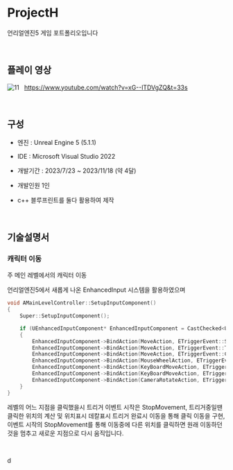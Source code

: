 # ProjectH

언리얼엔진5 게임 포트폴리오입니다


&nbsp;

## 플레이 영상
![11](https://github.com/Makingcode/ProjectH/assets/13048481/344ae246-6dea-453a-ada6-63b615af3f4c)
&nbsp;
https://www.youtube.com/watch?v=xG--lTDVgZQ&t=33s

&nbsp;
## 구성
* 엔진 : Unreal Engine 5 (5.1.1)
* IDE : Microsoft Visual Studio 2022
* 개발기간 : 2023/7/23 ~ 2023/11/18 (약 4달)
* 개발인원 1인
* c++ 블루프린트를 둘다 활용하여 제작

  &nbsp;
## 기술설명서


### 캐릭터 이동
주 메인 레벨에서의 캐릭터 이동

언리얼엔진5에서 새롭게 나온 EnhancedInput 시스템을 활용하였으며

```c
void AMainLevelController::SetupInputComponent()
{
	Super::SetupInputComponent();

	if (UEnhancedInputComponent* EnhancedInputComponent = CastChecked<UEnhancedInputComponent>(InputComponent))
	{
		EnhancedInputComponent->BindAction(MoveAction, ETriggerEvent::Started, this, &AMainLevelController::StopMovement);
		EnhancedInputComponent->BindAction(MoveAction, ETriggerEvent::Triggered, this, &AMainLevelController::GetMoveToLocation);
		EnhancedInputComponent->BindAction(MoveAction, ETriggerEvent::Completed, this, &AMainLevelController::MoveFunction);
		EnhancedInputComponent->BindAction(MouseWheelAction, ETriggerEvent::Triggered, this, &AMainLevelController::IconControlToDistance);
		EnhancedInputComponent->BindAction(KeyBoardMoveAction, ETriggerEvent::Started, this, &AMainLevelController::CameraAttachCheck);
		EnhancedInputComponent->BindAction(KeyBoardMoveAction, ETriggerEvent::Triggered, this, &AMainLevelController::CameraMoveFunction);
		EnhancedInputComponent->BindAction(CameraRotateAction, ETriggerEvent::Triggered, this, &AMainLevelController::CameraRotateFunction);
	}
}
```

레벨의 어느 지점을 클릭했을시 트리거 이벤트 시작은 StopMovement, 
트리거중일땐 클릭한 위치의 계산 및 위치표시 데칼표시
트리거 완료시 이동을 통해 클릭 이동을 구현, 
이벤트 시작의 StopMovement를 통해 이동중에 다른 위치를 클릭하면 
원래 이동하던 것을 멈추고 새로운 지점으로 다시 움직입니다.

&nbsp;

d
